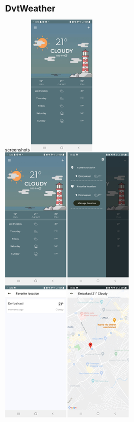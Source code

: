 # DvtWeather
screenshots
<img src="screenshots/home.jpg" width="200"><br/>
<img src="screenshots/home.jpg" width="200">
<img src="screenshots/navigation_drawer.jpg" width="200">
<img src="screenshots/favorite.jpg" width="200">
<img src="screenshots/map.jpg" width="200">

